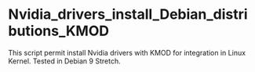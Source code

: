 # Nvidia_drivers_install_Debian_distributions_KMOD
This script permit install Nvidia drivers with KMOD for integration in Linux Kernel.
Tested in Debian 9 Stretch.
